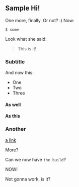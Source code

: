 ## Sample Hi!
One more, finally. Or not? :)
Now:

```
$ some 
```

Look what she said:

> This is it!

### Subtitle

And now this:

- One
- Two
- Three


#### As well

#### As this

### Another

[a link](https://aws.com)

More?


Can we now have `the build`?

NOW!


Not gonna work, is it?
